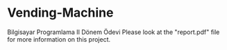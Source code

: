# Vending-Machine
Bilgisayar Programlama II Dönem Ödevi
Please look at the "report.pdf" file for more information on this project.

